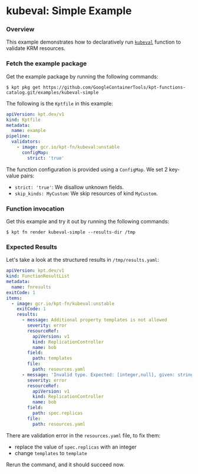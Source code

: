 # kubeval: Simple Example

### Overview

This example demonstrates how to declaratively run [`kubeval`] function to
validate KRM resources.

### Fetch the example package

Get the example package by running the following commands:

```shell
$ kpt pkg get https://github.com/GoogleContainerTools/kpt-functions-catalog.git/examples/kubeval-simple
```

The following is the `Kptfile` in this example: 

```yaml
apiVersion: kpt.dev/v1
kind: Kptfile
metadata:
  name: example
pipeline:
  validators:
    - image: gcr.io/kpt-fn/kubeval:unstable
      configMap:
        strict: 'true'
```

The function configuration is provided using a `ConfigMap`. We set 2 key-value
pairs:
- `strict: 'true'`: We disallow unknown fields.
- `skip_kinds: MyCustom`: We skip resources of kind `MyCustom`.

### Function invocation

Get this example and try it out by running the following commands:

```shell
$ kpt fn render kubeval-simple --results-dir /tmp
```

### Expected Results

Let's take a look at the structured results in `/tmp/results.yaml`:

```yaml
apiVersion: kpt.dev/v1
kind: FunctionResultList
metadata:
  name: fnresults
exitCode: 1
items:
  - image: gcr.io/kpt-fn/kubeval:unstable
    exitCode: 1
    results:
      - message: Additional property templates is not allowed
        severity: error
        resourceRef:
          apiVersion: v1
          kind: ReplicationController
          name: bob
        field:
          path: templates
        file:
          path: resources.yaml
      - message: 'Invalid type. Expected: [integer,null], given: string'
        severity: error
        resourceRef:
          apiVersion: v1
          kind: ReplicationController
          name: bob
        field:
          path: spec.replicas
        file:
          path: resources.yaml
```

There are validation error in the `resources.yaml` file, to fix them:
- replace the value of `spec.replicas` with an integer
- change `templates` to `template`

Rerun the command, and it should succeed now.

[`kubeval`]: https://catalog.kpt.dev/kubeval/v0.1/
